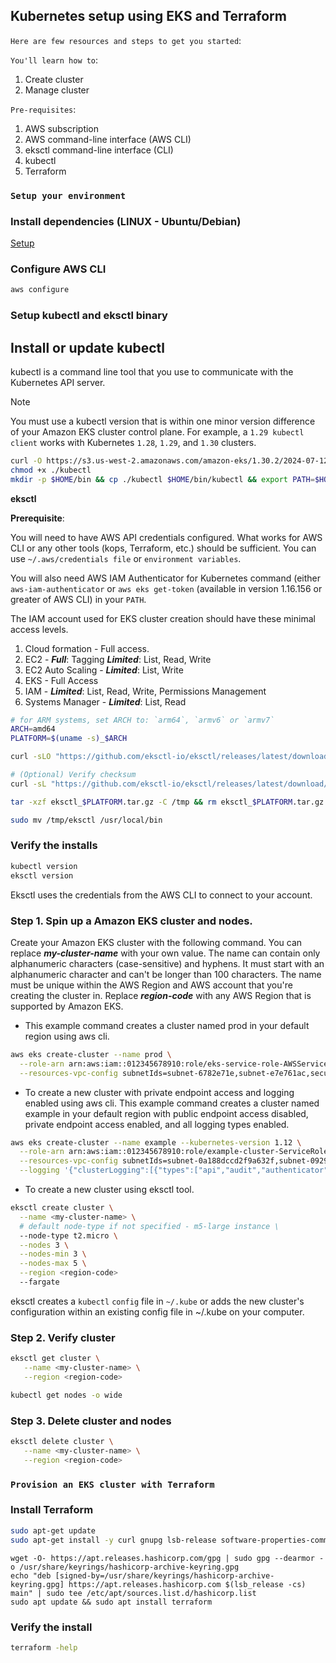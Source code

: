 ## Kubernetes setup using EKS and Terraform

`Here are few resources and steps to get you started`:

`You'll learn how to`:

1. Create cluster
2. Manage cluster

`Pre-requisites`:

1. AWS subscription
2. AWS command-line interface (AWS CLI)
3. eksctl command-line interface (CLI)
4. kubectl
5. Terraform

### `Setup your environment`

### Install dependencies (LINUX - Ubuntu/Debian)

[Setup](https://docs.aws.amazon.com/eks/latest/userguide/setting-up.html)

### Configure AWS CLI

```sh
aws configure
```

### Setup kubectl and eksctl binary

## Install or update kubectl

kubectl is a command line tool that you use to communicate with the Kubernetes API server.

> [!NOTE]
> You must use a kubectl version that is within one minor version difference of your Amazon EKS cluster control plane. For example, a `1.29 kubectl client` works with Kubernetes `1.28`, `1.29`, and `1.30` clusters.

```sh
curl -O https://s3.us-west-2.amazonaws.com/amazon-eks/1.30.2/2024-07-12/bin/linux/arm64/kubectl
chmod +x ./kubectl
mkdir -p $HOME/bin && cp ./kubectl $HOME/bin/kubectl && export PATH=$HOME/bin:$PATH
```

**eksctl**

**Prerequisite**:

You will need to have AWS API credentials configured. What works for AWS CLI or any other tools (kops, Terraform, etc.) should be sufficient. You can use `~/.aws/credentials file` or `environment variables`.

You will also need AWS IAM Authenticator for Kubernetes command (either `aws-iam-authenticator` or `aws eks get-token` (available in version 1.16.156 or greater of AWS CLI) in your `PATH`.

The IAM account used for EKS cluster creation should have these minimal access levels.

1. Cloud formation - Full access.
2. EC2 - **_Full_**: Tagging **_Limited_**: List, Read, Write
3. EC2 Auto Scaling - **_Limited_**: List, Write
4. EKS - Full Access
5. IAM - **_Limited_**: List, Read, Write, Permissions Management
6. Systems Manager - **_Limited_**: List, Read

```sh
# for ARM systems, set ARCH to: `arm64`, `armv6` or `armv7`
ARCH=amd64
PLATFORM=$(uname -s)_$ARCH

curl -sLO "https://github.com/eksctl-io/eksctl/releases/latest/download/eksctl_$PLATFORM.tar.gz"

# (Optional) Verify checksum
curl -sL "https://github.com/eksctl-io/eksctl/releases/latest/download/eksctl_checksums.txt" | grep $PLATFORM | sha256sum --check

tar -xzf eksctl_$PLATFORM.tar.gz -C /tmp && rm eksctl_$PLATFORM.tar.gz

sudo mv /tmp/eksctl /usr/local/bin
```

### Verify the installs

```sh
kubectl version
eksctl version
```

Eksctl uses the credentials from the AWS CLI to connect to your account.

### Step 1. Spin up a Amazon EKS cluster and nodes.

Create your Amazon EKS cluster with the following command. You can replace **_my-cluster-name_** with your own value. The name can contain only alphanumeric characters (case-sensitive) and hyphens. It must start with an alphanumeric character and can't be longer than 100 characters. The name must be unique within the AWS Region and AWS account that you're creating the cluster in. Replace **_region-code_** with any AWS Region that is supported by Amazon EKS.

- This example command creates a cluster named prod in your default region using aws cli.

```sh
aws eks create-cluster --name prod \
  --role-arn arn:aws:iam::012345678910:role/eks-service-role-AWSServiceRoleForAmazonEKS-J7ONKE3BQ4PI \
  --resources-vpc-config subnetIds=subnet-6782e71e,subnet-e7e761ac,securityGroupIds=sg-6979fe18
```

- To create a new cluster with private endpoint access and logging enabled using aws cli. This example command creates a cluster named example in your default region with public endpoint access disabled, private endpoint access enabled, and all logging types enabled.

```sh
aws eks create-cluster --name example --kubernetes-version 1.12 \
  --role-arn arn:aws:iam::012345678910:role/example-cluster-ServiceRole-1XWBQWYSFRE2Q \
  --resources-vpc-config subnetIds=subnet-0a188dccd2f9a632f,subnet-09290d93da4278664,subnet-0f21dd86e0e91134a,subnet-0173dead68481a583,subnet-051f70a57ed6fcab6,subnet-01322339c5c7de9b4,securityGroupIds=sg-0c5b580845a031c10,endpointPublicAccess=false,endpointPrivateAccess=true \
  --logging '{"clusterLogging":[{"types":["api","audit","authenticator","controllerManager","scheduler"],"enabled":true}]}'
```

- To create a new cluster using eksctl tool.

```sh
eksctl create cluster \
  --name <my-cluster-name> \
  # default node-type if not specified - m5-large instance \
  --node-type t2.micro \
  --nodes 3 \
  --nodes-min 3 \
  --nodes-max 5 \
  --region <region-code>
  --fargate
```

eksctl creates a `kubectl` `config` file in `~/.kube` or adds the new cluster's configuration within an existing config file in ~/.kube on your computer.

### Step 2. Verify cluster

```sh
eksctl get cluster \
   --name <my-cluster-name> \
   --region <region-code>

kubectl get nodes -o wide
```

### Step 3. Delete cluster and nodes

```sh
eksctl delete cluster \
   --name <my-cluster-name> \
   --region <region-code>
```

### `Provision an EKS cluster with Terraform`

### Install Terraform

```sh
sudo apt-get update
sudo apt-get install -y curl gnupg lsb-release software-properties-common
```

```shell
wget -O- https://apt.releases.hashicorp.com/gpg | sudo gpg --dearmor -o /usr/share/keyrings/hashicorp-archive-keyring.gpg
echo "deb [signed-by=/usr/share/keyrings/hashicorp-archive-keyring.gpg] https://apt.releases.hashicorp.com $(lsb_release -cs) main" | sudo tee /etc/apt/sources.list.d/hashicorp.list
sudo apt update && sudo apt install terraform
```

### Verify the install

```sh
terraform -help
```
